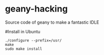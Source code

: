 geany-hacking
=============

Source code of geany to make a fantastic IDLE

#Install in Ubuntu

	./configure --prefix=/usr/
	make
	sudo make install
